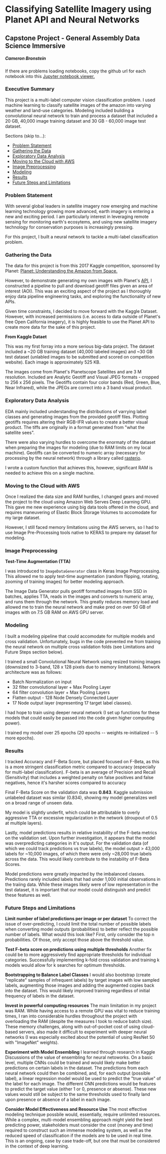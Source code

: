 # Classifying Satellite Imagery using Planet API and Neural Networks
## Capstone Project - General Assembly Data Science Immersive
##### Cameron Bronstein

If there are problems loading notebooks, copy the github url for each notebook into this [Jupyter notebook viewer.](https://nbviewer.jupyter.org/)

### Executive Summary
This project is a multi-label computer vision classification problem. I used machine learning to classify satellite images of the amazon into varying weather and land-use categories. Modeling included building a convolutional neural network to train and process a dataset that included a 20 GB, 40,000 image training dataset and 30 GB - 60,000 image test dataset.


Sections (skip to...):
- [Problem Statement](#Problem-Statement)
- [Gathering the Data](#Gathering-the-Data)
- [Exploratory Data Analysis](#Exploratory-Data-Analysis)
- [Moving to the Cloud with AWS](#Moving-to-the-Cloud-with-AWS)
- [Image Preprocessing](#Image-Preprocessing)
- [Modeling](#Modeling)
- [Results](#Results)
- [Future Steps and Limitations](#Future-Steps-and-Limitations)


### Problem Statement
With several global leaders in satellite imagery now emerging and machine learning technology growing more advanced, earth imagery is entering a new and exciting period. I am particularly interest in leveraging remote sensing for monitoring earth's ecosytems, and using new satellite imagery technology for conservation purposes is increasingly pressing. 

For this project, I built a neural network to tackle a multi-label classification problem.

### Gathering the Data
The data for this project is from this 2017 Kaggle competition, sponsored by Planet:
[Planet: Understanding the Amazon from Space.](https://www.kaggle.com/c/planet-understanding-the-amazon-from-space/data)

However, to demonstrate generating my own images with Planet's [API](https://planetlabs.github.io/planet-client-python/api/index.html), I constructed a pipeline to pull and download geotiff files given an area of interest (AOI). This was an exciting aspect of the project as I thoroughly enjoy data pipeline engineering tasks, and exploring the functionality of new APIs.

Given time constraints, I decided to move forward with the Kaggle Dataset. However, with increased permissions (i.e. access to data outside of Planet's free Open California imagery), it is highly feasible to use the Planet API to create more data for the sake of this project.

**From Kaggle Dataet**

This was my first forray into a more serious big-data project. The dataset included a ~20 GB training dataset (40,000 labeled images) and ~30 GB test dataset (unlabled images to be submitted and scored on competition website). Each image is approximately 525 KB.

The images come from Planet's Planetscope Satellites and are 3 M resolution.
Included are Analytic Geotiff and Visual JPEG formats - cropped to 256 x 256 pixels.
The Geotiffs contain four color bands (Red, Green, Blue, Near Infrared), while the JPEGs are correct into a 3 band visual product. 

### Exploratory Data Analysis
EDA mainly included understanding the distributions of varrying label classes and generating images from the provided geotiff files. Plotting geotiffs requires altering their RGB-IFR values to create a better visual product. The tiffs are originally in a format generated from "what the satellite sees".

There were also varying hurdles to overcome the enormaty of the dataset when preparing the images for modeling (due to RAM limits on my local machine). Geotiffs can be converted to numeric array (necessary for processing by the neural network) through a library called [rasterio](https://github.com/mapbox/rasterio).

I wrote a custom function that achieves this, however, significant RAM is needed to achieve this on a single machine.

### Moving to the Cloud with AWS

Once I realized the data size and RAM hurdles, I changed gears and moved the project to the cloud using Amazon Web Serves Deep Learning GPU. This gave me new experience using big data tools offered in the cloud, and requires maneuvering of Elastic Block Storage Volumes to accomodate for my large dataset. 

However, I still faced memory limitations using the AWS servers, so I had to use Image Pre-Processing tools native to KERAS to prepare my dataset for modeling.

### Image Preprocessing
**Test-Time Augmentation (TTA)**

I was introduced to `ImageDataGenerator` class in Keras Image Preprocessing. This allowed me to apply test-time augmentation (random flipping, rotating, zooming of training images) for better modeling approach.

The Image Data Generator pulls geotiff formatted images from SSD in batches, applies TTA, reads in the images and converts to numeric array, and runs them through the network. This greatly reduces memory load and allowed me to train the neural network and make pred on over 50 GB of images with on 7.5 GB RAM on AWS GPU server.

### Modeling

I built a modeling pipeline that could accomodate for multiple models and cross validation. Unfortunately, bugs in the code prevented me from training the neural network on multiple cross validation folds (see Limitations and Future Steps section below). 

I trained a small Convolutional Neural Network using resized training images (downsized to 3-band, 128 x 128 pixels due to memory limitations). Network architecture was as follows: 

- Batch Normalization on input 
- 32 filter convolutional layer + Max Pooling Layer
- 64 filter convolution layer + Max Pooling Layers
- Flatten output - 128 Node Densely Connected Layer
- 17 Node output layer (representing 17 target label classes).

I had hope to train using deeper neural network (I set up functions for these models that could easily be passed into the code given higher computing power).

I trained my model over 25 epochs (20 epochs -- weights re-initialized -- 5 more epochs).

### Results

I tracked Accuracy and F-Beta Score, but placed focused on F-Beta, as this is a more stringent classification metric compared to accuracy (especially for multi-label classification). F-beta is an average of Precision and Recall (Sensitivity) that includes a weighted penalty on false positives and false negatives, hence it's harsher scores compared to accuracy

Final F-Beta Score on the validation data was **0.843**. Kaggle submission unlabeled dataset was similar (0.834), showing my model generalizes well on a broad range of unseen data.

My model is slightly underfit, which could be attributable to overly aggressive TTA or excessive regularization in the network (droupout of 0.5 at multiple layers). 

Lastly, model predictions results in relative instability of the F-beta metrics on the validation set. Upon further investigation, it appears that the model was overpredicting categories in it's output. For the validation data (of which we could track predictions vs true labels), the model output > 43,000 labels for ~10,000 images, of which there were only ~28,000 true labels across the data. This would likely contribute to the instability of F-Beta Scores.

Model predictions were greatly impacted by the imbalanced classes. Predictions rarely included labels that had under 1,000 initial observations in the traiing data. While these images likely were of low representation in the test dataset, it is important that our model could distinguish and predict these features as well.

### Future Steps and Limitations

**Limit number of label predictions per image or per dataset**
To correct the issue of over-predicting, I could limit the total number of possible labels when converting model outputs (probabilities) to better reflect the possible number of labels. What would this look like? First, only consider the top n probabilities. Of those, only accept those above the threshold value.

**Test F-beta score on predictions using multiple thresholds**
Another fix could be to more aggressively find appropriate thresholds for individual categories. Successfully implementing k-fold cross validation and training k models would allow for k searches for optimum thresholds. 

**Bootstrapping to Balance Label Classes**
I would also bootstrap (create "replicate" samples of infrequent labels) by target images with low sampled labels, augmenting those images and adding the augmented copies back into the dataset. This would likely improved training regardless of initial frequency of labels in the dataset.

**Invest in powerful computing resources**
The main limitation in my project was RAM. While having access to a remote GPU was vital to reduce training times, I ran into considerable hurdles throughout the project with overloading the RAM (despite the measures I took to reduce batch size). These memory challenges, along with out-of-pocket cost of using cloud-based servers, also made it difficult to experiment with deeper neural networks (I was especially excited about the potential of using ResNet 50 with "ImageNet" weights).

**Experiment with Model Ensembling**
I learned through research in Kaggle Discussions of the value of ensembling for neural netoworks. On a basic level, multiple CNNs could be trained and would likely make better predictions on certain labels in the dataset. The predictions from each neural network could then be combined, and, for each output (possible label), a linear regression model would be used to predict the "true value" of the label for each image. The different CNN predictions would be features to predict the target value (either 1 or 0, presence or absense). These new values would still be subject to the same thresholds used to finally land upon presence or absence of a label in each image.

**Consider Model Effectiveness and Resource Use**
The most effective modeling technique possbile would, essentially, require unlimited resources. While a complex, multi-model ensembling approach might yield the best predicting power, stakeholders must consider the cost (money and time) required to construct such an immense modeling system, as well as the reduced speed of classification if the models are to be used in real time. This is an ongoing, case by case trade-off, but one that must be considered in the context of deep learning.




